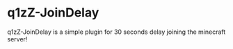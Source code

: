 # q1zZ-JoinDelay
  q1zZ-JoinDelay is a simple plugin for 30 seconds delay joining the minecraft server!
